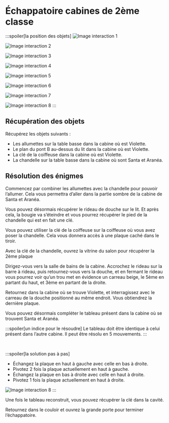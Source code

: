 # Échappatoire cabines de 2ème classe

:::spoiler[la position des objets]
![Image interaction 1](/assets/jeu/999/guide/echappatoires/cabines_de_2eme_classe/interaction_1.webp)

![Image interaction 2](/assets/jeu/999/guide/echappatoires/cabines_de_2eme_classe/interaction_2.webp)

![Image interaction 3](/assets/jeu/999/guide/echappatoires/cabines_de_2eme_classe/interaction_3.webp)

![Image interaction 4](/assets/jeu/999/guide/echappatoires/cabines_de_2eme_classe/interaction_4.webp)

![Image interaction 5](/assets/jeu/999/guide/echappatoires/cabines_de_2eme_classe/interaction_5.webp)

![Image interaction 6](/assets/jeu/999/guide/echappatoires/cabines_de_2eme_classe/interaction_6.webp)

![Image interaction 7](/assets/jeu/999/guide/echappatoires/cabines_de_2eme_classe/interaction_7.webp)

![Image interaction 8](/assets/jeu/999/guide/echappatoires/cabines_de_2eme_classe/interaction_8.webp)
:::

## Récupération des objets

Récupérez les objets suivants :
- Les allumettes sur la table basse dans la cabine où est Violette.
- Le plan du pont B au-dessus du lit dans la cabine où est Violette.
- La clé de la coiffeuse dans la cabine où est Violette.
- La chandelle sur la table basse dans la cabine où sont Santa et Aranéa.

## Résolution des énigmes

Commencez par combiner les allumettes avec la chandelle pour pouvoir l’allumer. Cela vous permettra d’aller dans la partie sombre de la cabine de Santa et Aranéa.

Vous pouvez désormais récupérer le rideau de douche sur le lit. Et après cela, la bougie va s’éteindre et vous pourrez récupérer le pied de la chandelle qui est en fait une clé.

Vous pouvez utiliser la clé de la coiffeuse sur la coiffeuse où vous avez poser la chandelle. Cela vous donnera accès à une plaque caché dans le tiroir.

Avec la clé de la chandelle, ouvrez la vitrine du salon pour récupérer la 2ème plaque

Dirigez-vous vers la salle de bains de la cabine. Accrochez le rideau sur la barre à rideau, puis retournez-vous vers la douche, et en fermant le rideau vous pourrez voir qu’un trou met en évidence un carreau beige, le 5ème en partant du haut, et 3ème en partant de la droite.

Retournez dans la cabine où se trouve Violette, et interragissez avec le carreau de la douche positionné au même endroit. Vous obtiendrez la dernière plaque.

Vous pouvez désormais compléter le tableau présent dans la cabine où se trouvent Santa et Aranéa.

:::spoiler[un indice pour le résoudre]
Le tableau doit être identique à celui présent dans l’autre cabine.
Il peut être résolu en 5 mouvements.
:::

<br>

:::spoiler[la solution pas à pas]
- Échangez la plaque en haut à gauche avec celle en bas à droite.
- Pivotez 2 fois la plaque actuellement en haut à gauche.
- Échangez la plaque en bas à droite avec celle en haut à droite.
- Pivotez 1 fois la plaque actuellement en haut à droite.

![Image interaction 8](/assets/jeu/999/guide/echappatoires/cabines_de_2eme_classe/puzzle.webp)
:::

Une fois le tableau reconstruit, vous pouvez récupérer la clé dans la cavité.

Retournez dans le couloir et ouvrez la grande porte pour terminer l’échappatoire.